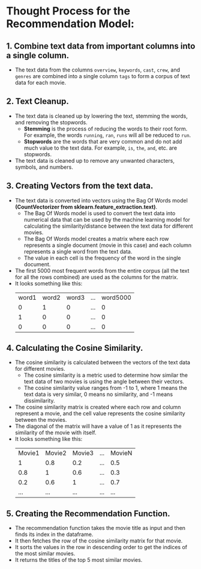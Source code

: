 # Thought Process for the Recommendation Model: 

## 1. Combine text data from important columns into a single column.
- The text data from the columns `overview`, `keywords`, `cast`, `crew`, and `genres` are combined into a single column `tags` to form a corpus of text data for each movie.
## 2. Text Cleanup.
- The text data is cleaned up by lowering the text, stemming the words, and removing the stopwords.
    - **Stemming** is the process of reducing the words to their root form. For example, the words `running`, `ran`, `runs` will all be reduced to `run`.
    - **Stopwords** are the words that are very common and do not add much value to the text data. For example, `is`, `the`, `and`, etc. are stopwords.
- The text data is cleaned up to remove any unwanted characters, symbols, and numbers.
## 3. Creating Vectors from the text data.
- The text data is converted into vectors using the Bag Of Words model **(CountVectorizer from sklearn.feature_extraction.text)**.
    - The Bag Of Words model is used to convert the text data into numerical data that can be used by the machine learning model for calculating the similarity/distance between the text data for different movies.
    - The Bag Of Words model creates a matrix where each row represents a single document (movie in this case) and each column represents a single word from the text data.
    - The value in each cell is the frequency of the word in the single document.
- The first 5000 most frequent words from the entire corpus (all the text for all the rows combined) are used as the columns for the matrix.
- It looks something like this:
        <table>
        <tr>
            <td>word1</td>
            <td>word2</td>
            <td>word3</td>
            <td>...</td>
            <td>word5000</td>
        </tr>
        <tr>
            <td>0</td>
            <td>1</td>
            <td>0</td>
            <td>...</td>
            <td>0</td>
        </tr>
        <tr>
            <td>1</td>
            <td>0</td>
            <td>0</td>
            <td>...</td>
            <td>0</td>
        </tr>
        <tr>
            <td>0</td>
            <td>0</td>
            <td>0</td>
            <td>...</td>
            <td>0</td>
        </tr>
    </table>
## 4. Calculating the Cosine Similarity.
- The cosine similarity is calculated between the vectors of the text data for different movies.
    - The cosine similarity is a metric used to determine how similar the text data of two movies is using the angle between their vectors.
    - The cosine similarity value ranges from -1 to 1, where 1 means the text data is very similar, 0 means no similarity, and -1 means dissimilarity.
- The cosine similarity matrix is created where each row and column represent a movie, and the cell value represents the cosine similarity between the movies.
- The diagonal of the matrix will have a value of 1 as it represents the similarity of the movie with itself.
- It looks something like this:
    <table>
        <tr>
            <td>Movie1</td>
            <td>Movie2</td>
            <td>Movie3</td>
            <td>...</td>
            <td>MovieN</td>
        </tr>
        <tr>
            <td>1</td>
            <td>0.8</td>
            <td>0.2</td>
            <td>...</td>
            <td>0.5</td>
        </tr>
        <tr>
            <td>0.8</td>
            <td>1</td>
            <td>0.6</td>
            <td>...</td>
            <td>0.3</td>
        </tr>
        <tr>
            <td>0.2</td>
            <td>0.6</td>
            <td>1</td>
            <td>...</td>
            <td>0.7</td>
        </tr>
        <tr>
            <td>...</td>
            <td>...</td>
            <td>...</td>
            <td>...</td>
            <td>...</td>
        </tr>
    </table>
## 5. Creating the Recommendation Function.
- The recommendation function takes the movie title as input and then finds its index in the dataframe.
- It then fetches the row of the cosine similarity matrix for that movie.
- It sorts the values in the row in descending order to get the indices of the most similar movies.
- It returns the titles of the top 5 most similar movies.